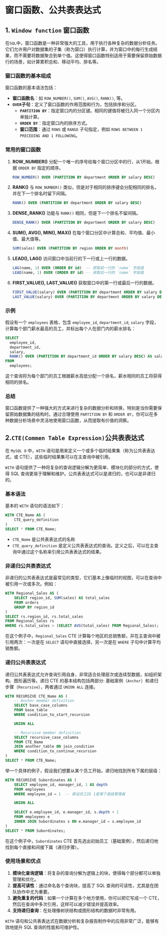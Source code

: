 # 窗口函数、公共表表达式

## 1. `Window function` 窗口函数

在`SQL`中，窗口函数是一种非常强大的工具，用于执行各种复杂的数据分析任务。它们允许用户对数据集的子集（称为窗口）执行计算，并为窗口中的每行生成结果，而不需要将数据聚合到单个值。这使得窗口函数特别适用于需要保留原始数据行的场景，如计算累积总和、移动平均、排名等。

### 窗口函数的基本组成

窗口函数的基本语法包括：

- **窗口函数名**：如 `ROW_NUMBER()`, `SUM()`, `AVG()`, `RANK()`, 等。
- **`OVER`子句**：定义了窗口函数的作用范围和行为，包括排序和分区。
  - **`PARTITION BY`**：指定窗口内的分区键。相同的键值将被归入同一个分区内单独计算。
  - **`ORDER BY`**：指定窗口内的排序方式。
  - **窗口范围**：通过 `ROWS` 或 `RANGE` 子句指定，例如 `ROWS BETWEEN 1 PRECEDING AND 1 FOLLOWING`。

### 常用的窗口函数

1. **ROW_NUMBER()**
   分配一个唯一的序号给每个窗口分区中的行，从1开始，根据 `ORDER BY` 指定的顺序。

   ```sql
   ROW_NUMBER() OVER (PARTITION BY department ORDER BY salary DESC)
   ```

2. **RANK()**
   与 `ROW_NUMBER()` 类似，但是对于相同的排序键会分配相同的排名，并在下一个排名时留下间隔。

   ```sql
   RANK() OVER (PARTITION BY department ORDER BY salary DESC)
   ```

3. **DENSE_RANK()**
   功能与 `RANK()` 相同，但是下一个排名不留间隔。

   ```sql
   DENSE_RANK() OVER (PARTITION BY department ORDER BY salary DESC)
   ```

4. **SUM(), AVG(), MIN(), MAX()**
   在每个窗口分区中计算总和、平均值、最小值、最大值等。

   ```sql
   SUM(sales) OVER (PARTITION BY region ORDER BY month)
   ```

5. **LEAD(), LAG()**
   访问窗口中当前行的下一行或上一行的数据。

   ```sql
   LAG(name, 1) OVER (ORDER BY id)  -- 获取前一行的 `name` 字段值
   LEAD(name, 1) OVER (ORDER BY id) -- 获取后一行的 `name` 字段值
   ```

6. **FIRST_VALUE(), LAST_VALUE()**
   获取窗口中的第一行或最后一行的数据。

   ```sql
   FIRST_VALUE(salary) OVER (PARTITION BY department ORDER BY salary DESC)
   LAST_VALUE(salary) OVER (PARTITION BY department ORDER BY salary DESC RANGE BETWEEN UNBOUNDED PRECEDING AND UNBOUNDED FOLLOWING)
   ```

### 示例

假设有一个 `employees` 表格，包含 `employee_id`, `department_id`, `salary` 字段，计算每个部门薪水最高的员工，并标出每个人在部门内的薪水排名：

```sql
SELECT 
  employee_id,
  department_id,
  salary,
  RANK() OVER (PARTITION BY department_id ORDER BY salary DESC) AS salary_rank
FROM 
  employees;
```

这个查询将为每个部门的员工根据薪水高低分配一个排名，薪水相同的员工将获得相同的排名。

### 总结

窗口函数提供了一种强大的方式来进行复杂的数据分析和转换，特别是当你需要保留原始数据集的结构时。通过合理使用 `PARTITION BY` 和 `ORDER BY`，你可以在多种数据分析场景中灵活地使用窗口函数，从而提取有价值的洞察。

## 2.`CTE(Commen Table Expression)`公共表表达式

在 `MySQL 8` 中，`WITH` 语句是用来定义一个或多个临时结果集（称为公共表表达式，或 CTE），这些临时结果集可以在主查询中被引用。

`WITH` 语句提供了一种将复杂的查询逻辑分解为更简单、模块化的部分的方式，使得 SQL 查询更易于理解和维护。公共表表达式可以是递归的，也可以是非递归的。

### 基本语法

基本的 `WITH` 语句的语法如下：

```sql
WITH CTE_Name AS (
    CTE_query_definition
)
SELECT * FROM CTE_Name;
```

-  `CTE_Name` 是公共表表达式的名称
- `CTE_query_definition` 是定义公共表表达式的查询。定义之后，可以在主查询中通过这个名称来引用公共表表达式的结果。

### 非递归公共表表达式

非递归的公共表表达式是最常见的类型，它们基本上像临时的视图，可以在查询中被引用一次或多次。例如：

```sql
WITH Regional_Sales AS (
    SELECT region_id, SUM(sales) AS total_sales
    FROM orders
    GROUP BY region_id
)
SELECT rs.region_id, rs.total_sales
FROM Regional_Sales rs
WHERE rs.total_sales > (SELECT AVG(total_sales) FROM Regional_Sales);
```

在这个例子中，`Regional_Sales` CTE 计算每个地区的总销售额，并在主查询中被引用两次：一次是在 `SELECT` 语句中直接选择，另一次是在 `WHERE` 子句中计算平均销售额。

### 递归公共表表达式

递归公共表表达式允许查询引用自身，非常适合处理层次或连续型数据，如组织架构、图形遍历等。递归 CTE 的基本结构包括两部分: 基础案例（`Anchor`）和递归步骤（`Recursive`），两者通过 `UNION ALL` 连接。

```sql
WITH RECURSIVE CTE_Name AS (
    -- Anchor member definition
    SELECT base_case_columns
    FROM base_table
    WHERE condition_to_start_recursion

    UNION ALL

    -- Recursive member definition
    SELECT recursive_case_columns
    FROM CTE_Name
    JOIN another_table ON join_condition
    WHERE condition_to_continue_recursion
)
SELECT * FROM CTE_Name;
```

举一个具体的例子，假设我们想要从某个员工开始，递归地找到所有下属的层级：

```sql
WITH RECURSIVE Subordinates AS (
    SELECT employee_id, manager_id, 1 AS depth
    FROM employees
    WHERE employee_id = 1  -- 假设员工ID 1是某个高级管理者

    UNION ALL
    
    SELECT e.employee_id, e.manager_id, s.depth + 1
    FROM employees e
    INNER JOIN Subordinates s ON e.manager_id = s.employee_id
)
SELECT * FROM Subordinates;
```

在这个例子中，`Subordinates` CTE 首先选出初始员工（基础案例），然后递归地找到每个直接和间接下属（递归步骤）。

### 使用场景和优点

1. **模块化查询逻辑**：将复杂的查询分解为逻辑上的块，使得每个部分都可以单独管理和优化。
2. **提高可读性**：通过命名各个查询块，提高了 SQL 查询的可读性，尤其是在团队协作中尤为重要。
3. **避免重复的代码**：如果一个计算在多个地方使用，你可以把它写成一个 CTE，然后在查询中多次引用，这样可以减少错误并提高效率。
4. **支持递归查询**：在处理像树状结构或图形结构的数据时非常有用。

`WITH` 语句和公共表表达式在数据分析和复杂报告制作中的应用非常广泛，能够有效地提升 SQL 查询的性能和可维护性。

